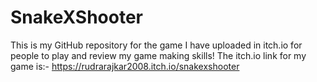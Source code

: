 # SnakeXShooter

This is my GitHub repository for the game I have uploaded in itch.io for people to play and review my game making skills!
The itch.io link for my game is:- https://rudrarajkar2008.itch.io/snakexshooter
